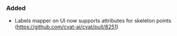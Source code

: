 ### Added

- Labels mapper on UI now supports attributes for skeleton points
  (<https://github.com/cvat-ai/cvat/pull/8251>)
